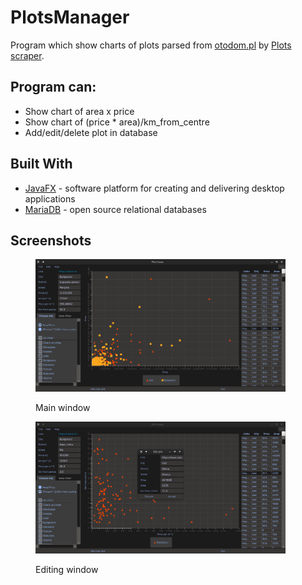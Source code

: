 # PlotsManager

Program which show charts of plots parsed from [otodom.pl](https://www.otodom.pl/) by [Plots scraper](https://github.com/Dimonium-239/Scraper).

## Program can:
- Show chart of area x price
- Show chart of (price * area)/km_from_centre
- Add/edit/delete plot in database

## Built With
* [JavaFX](https://openjfx.io/) - software platform for creating and delivering desktop applications
* [MariaDB](https://mariadb.org/) - open source relational databases

## Screenshots 
<div align="left">
    <figure class="image1">
        <p><img src="https://github.com/Dimonium-239/PlotsManager/blob/master/Screenshots/MainWindowPlots.png" width="400px" alt="Main window"></p>
     <figcaption>Main window</figcaption>
    </figure>
    <figure class="image2">
        <p><img src="https://github.com/Dimonium-239/PlotsManager/blob/master/Screenshots/EditPlotPlots.png" width="400px" alt="Editing window"></p> 
    <figcaption>Editing window</figcaption>
    </figure>
</div>
